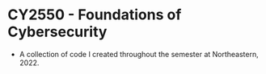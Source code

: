 # CY2550 - Foundations of Cybersecurity

- A collection of code I created throughout the semester at Northeastern, 2022.
